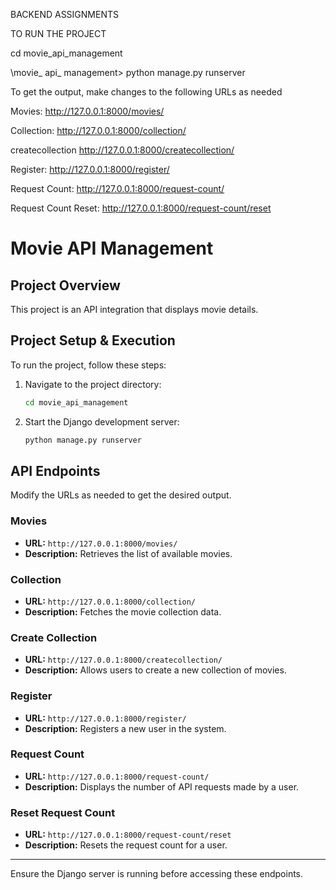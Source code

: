 BACKEND ASSIGNMENTS 

TO RUN THE PROJECT 

cd movie_api_management

\movie_ api_ management> python manage.py runserver


To get the output, make changes to the following URLs as needed

Movies: http://127.0.0.1:8000/movies/

Collection: http://127.0.0.1:8000/collection/

createcollection http://127.0.0.1:8000/createcollection/

Register: http://127.0.0.1:8000/register/

Request Count: http://127.0.0.1:8000/request-count/

Request Count Reset: http://127.0.0.1:8000/request-count/reset



# Movie API Management

## Project Overview
This project is an API integration that displays movie details.

## Project Setup & Execution

To run the project, follow these steps:

1. Navigate to the project directory:
   ```sh
   cd movie_api_management
   ```
2. Start the Django development server:
   ```sh
   python manage.py runserver
   ```

## API Endpoints

Modify the URLs as needed to get the desired output.

### Movies
- **URL:** `http://127.0.0.1:8000/movies/`
- **Description:** Retrieves the list of available movies.

### Collection
- **URL:** `http://127.0.0.1:8000/collection/`
- **Description:** Fetches the movie collection data.

### Create Collection
- **URL:** `http://127.0.0.1:8000/createcollection/`
- **Description:** Allows users to create a new collection of movies.

### Register
- **URL:** `http://127.0.0.1:8000/register/`
- **Description:** Registers a new user in the system.

### Request Count
- **URL:** `http://127.0.0.1:8000/request-count/`
- **Description:** Displays the number of API requests made by a user.

### Reset Request Count
- **URL:** `http://127.0.0.1:8000/request-count/reset`
- **Description:** Resets the request count for a user.

---
Ensure the Django server is running before accessing these endpoints.

